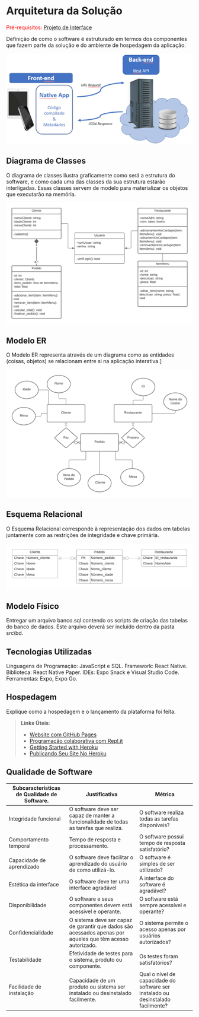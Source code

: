 # Arquitetura da Solução

<span style="color:red">Pré-requisitos: <a href="3-Projeto de Interface.md"> Projeto de Interface</a></span>

Definição de como o software é estruturado em termos dos componentes que fazem parte da solução e do ambiente de hospedagem da aplicação.

![Arquitetura da Solução](img/02-mob-arch.png)

## Diagrama de Classes

O diagrama de classes ilustra graficamente como será a estrutura do software, e como cada uma das classes da sua estrutura estarão interligadas. Essas classes servem de modelo para materializar os objetos que executarão na memória.

![Diagrama de Classes](img/diagramadeclasses.png)

## Modelo ER

O Modelo ER representa através de um diagrama como as entidades (coisas, objetos) se relacionam entre si na aplicação interativa.]

![Modelo ER](img/modeloer.png)

## Esquema Relacional

O Esquema Relacional corresponde à representação dos dados em tabelas juntamente com as restrições de integridade e chave primária.
 
![Esquema Relacional](img/esquemarelacional.png)

## Modelo Físico

Entregar um arquivo banco.sql contendo os scripts de criação das tabelas do banco de dados. Este arquivo deverá ser incluído dentro da pasta src\bd.

## Tecnologias Utilizadas

Linguagens de Programação: JavaScript e SQL.
Framework: React Native.
Biblioteca: React Native Paper.
IDEs: Expo Snack e Visual Studio Code.
Ferramentas: Expo, Expo Go.

## Hospedagem

Explique como a hospedagem e o lançamento da plataforma foi feita.

> **Links Úteis**:
>
> - [Website com GitHub Pages](https://pages.github.com/)
> - [Programação colaborativa com Repl.it](https://repl.it/)
> - [Getting Started with Heroku](https://devcenter.heroku.com/start)
> - [Publicando Seu Site No Heroku](http://pythonclub.com.br/publicando-seu-hello-world-no-heroku.html)

## Qualidade de Software

| **Subcaracterísticas de Qualidade de Software.** | **Justificativa**                                                                                          | **Métrica**                                                                      |
| ------------------------------------------------ | ---------------------------------------------------------------------------------------------------------- | -------------------------------------------------------------------------------- |
| Integridade funcional                            | O software deve ser capaz de manter a funcionalidade de todas as tarefas que realiza.                      | O software realiza todas as tarefas disponíveis?                                 |
| Comportamento temporal                           | Tempo de resposta e processamento.                                                                         | O software possui tempo de resposta satisfatório?                                |
| Capacidade de aprendizado                        | O software deve facilitar o aprendizado do usuário de como utilizá-lo.                                     | O software é simples de ser utilizado?                                           |
| Estética da interface                            | O software deve ter uma interface agradável                                                                | A interface do software é agradável?                                             |
| Disponibilidade                                  | O software e seus componentes devem está acessível e operante.                                            | O software está sempre acessível e operante?                                     |
| Confidencialidade                                | O sistema deve ser capaz de garantir que dados são acessados apenas por aqueles que têm acesso autorizado. | O sistema permite o acesso apenas por usuários autorizados?                      |
| Testabilidade                                    | Efetividade de testes para o sistema, produto ou componente.                                               | Os testes foram satisfatórios?                                                   |
| Facilidade de instalação                         | Capacidade de um produto ou sistema ser instalado ou desinstalado facilmente.                              | Qual o nível de capacidade do software ser instalado ou desinstalado facilmente? |
